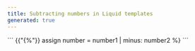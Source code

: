 ```yaml
---
title: Subtracting numbers in Liquid templates
generated: true
---
```


<div markdown="1" class="ans">
```
{{"{%"}} assign number = number1 | minus: number2 %}
```
</div>
